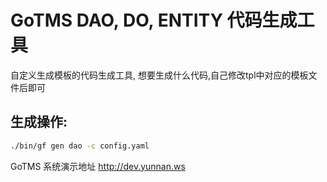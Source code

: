 # GoTMS DAO, DO, ENTITY 代码生成工具

自定义生成模板的代码生成工具, 想要生成什么代码,自己修改tpl中对应的模板文件后即可

## 生成操作:
~~~sh
./bin/gf gen dao -c config.yaml
~~~


GoTMS 系统演示地址
http://dev.yunnan.ws

